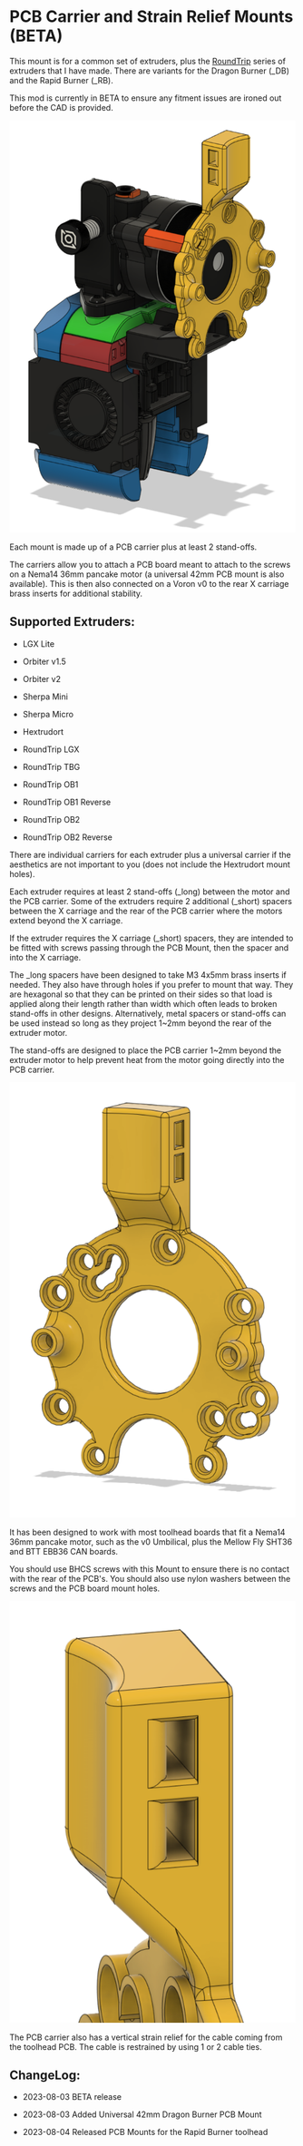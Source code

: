 # PCB Carrier and Strain Relief Mounts (BETA)

This mount is for a common set of extruders, plus the [RoundTrip](https://github.com/chirpy2605/voron/tree/main/general/RoundTrip) series of extruders that I have made. There are variants for the Dragon Burner (_DB) and the Rapid Burner (_RB).

This mod is currently in BETA to ensure any fitment issues are ironed out before the CAD is provided.

![](images/pcb_toolhead.png)

Each mount is made up of a PCB carrier plus at least 2 stand-offs.

The carriers allow you to attach a PCB board meant to attach to the screws on a Nema14 36mm pancake motor (a universal 42mm PCB mount is also available). This is then also connected on a Voron v0 to the rear X carriage brass inserts for additional stability.

## Supported Extruders:

- LGX Lite

- Orbiter v1.5

- Orbiter v2

- Sherpa Mini

- Sherpa Micro

- Hextrudort

- RoundTrip LGX

- RoundTrip TBG

- RoundTrip OB1

- RoundTrip OB1 Reverse

- RoundTrip OB2

- RoundTrip OB2 Reverse

There are individual carriers for each extruder plus a universal carrier if the aesthetics are not important to you (does not include the Hextrudort mount holes).

Each extruder requires at least 2 stand-offs (_long) between the motor and the PCB carrier. Some of the extruders require 2 additional (_short) spacers between the X carriage and the rear of the PCB carrier where the motors extend beyond the X carriage.

If the extruder requires the X carriage (_short) spacers, they are intended to be fitted with screws passing through the PCB Mount, then the spacer and into the X carriage.

The _long spacers have been designed to take M3 4x5mm brass inserts if needed. They also have through holes if you prefer to mount that way. They are hexagonal so that they can be printed on their sides so that load is applied along their length rather than width which often leads to broken stand-offs in other designs. Alternatively, metal spacers or stand-offs can be used instead so long as they project 1~2mm beyond the rear of the extruder motor.

The stand-offs are designed to place the PCB carrier 1~2mm beyond the extruder motor to help prevent heat from the motor going directly into the PCB carrier.

![](images/pcb_mount.png)

It has been designed to work with most toolhead boards that fit a Nema14 36mm pancake motor, such as the v0 Umbilical, plus the Mellow Fly SHT36 and BTT EBB36 CAN boards.

You should use BHCS screws with this Mount to ensure there is no contact with the rear of the PCB's. You should also use nylon washers between the screws and the PCB board mount holes.

![](images/strain_relief.png)

The PCB carrier also has a vertical strain relief for the cable coming from the toolhead PCB. The cable is restrained by using 1 or 2 cable ties.

## ChangeLog:

- 2023-08-03 BETA release

- 2023-08-03 Added Universal 42mm Dragon Burner PCB Mount

- 2023-08-04 Released PCB Mounts for the Rapid Burner toolhead
